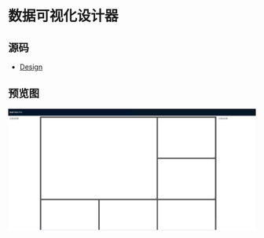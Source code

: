 # 数据可视化设计器

## 源码

- [Design](../src/pages/design/components)

## 预览图

![数据可视化设计器](./images/20180713163946.png)
